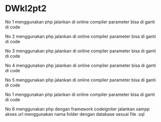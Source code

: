 # DWkl2pt2
No 1
menggunakan php
jalankan di online compiler
parameter bisa di ganti di code

No 2
menggunakan php
jalankan di online compiler
parameter bisa di ganti di code

No 3
menggunakan php
jalankan di online compiler
parameter bisa di ganti di code

No 4
menggunakan php
jalankan di online compiler
parameter bisa di ganti di code

No 5
menggunakan php
jalankan di online compiler
parameter bisa di ganti di code

No 1
menggunakan php
jalankan di online compiler
parameter bisa di ganti di code

No 6
menggunakan php dengan framework codeigniter
jalankan xampp
akses url menggunakan nama folder dengan database sesuai file .sql
